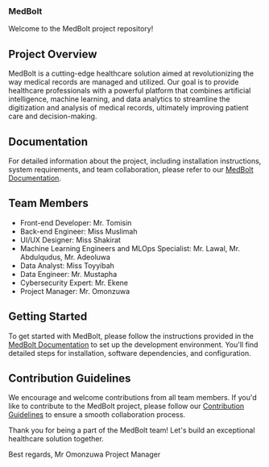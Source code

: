###  MedBolt

Welcome to the MedBolt project repository!

## Project Overview
MedBolt is a cutting-edge healthcare solution aimed at revolutionizing the way medical records are managed and utilized. Our goal is to provide healthcare professionals with a powerful platform that combines artificial intelligence, machine learning, and data analytics to streamline the digitization and analysis of medical records, ultimately improving patient care and decision-making.

## Documentation
For detailed information about the project, including installation instructions, system requirements, and team collaboration, please refer to our [MedBolt Documentation](link-to-documentation).

## Team Members
- Front-end Developer: Mr. Tomisin
- Back-end Engineer: Miss Muslimah
- UI/UX Designer: Miss Shakirat
- Machine Learning Engineers and MLOps Specialist: Mr. Lawal, Mr. Abdulqudus, Mr. Adeoluwa
- Data Analyst: Miss Toyyibah
- Data Engineer: Mr. Mustapha
- Cybersecurity Expert: Mr. Ekene
- Project Manager: Mr. Omonzuwa

## Getting Started
To get started with MedBolt, please follow the instructions provided in the [MedBolt Documentation](l[ink-to-documentation](https://docs.google.com/document/d/18n-pdV4XmzNwVaHgKCOXEIuf2R3WZcFc9y1DDR0XR1c/edit?usp=sharing)) to set up the development environment. You'll find detailed steps for installation, software dependencies, and configuration.

## Contribution Guidelines
We encourage and welcome contributions from all team members. If you'd like to contribute to the MedBolt project, please follow our [Contribution Guidelines](https://docs.google.com/document/d/1itlCQkIAaoW7j1sLCGQxzGKJYCGU65qqIR5SRK3S7B4/edit?usp=sharing) to ensure a smooth collaboration process.

Thank you for being a part of the MedBolt team! Let's build an exceptional healthcare solution together.

Best regards,
Mr Omonzuwa
Project Manager
